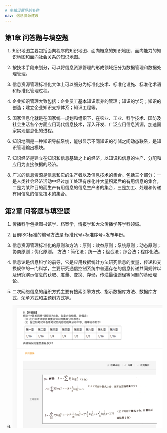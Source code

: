 ```yaml
---
# 单独设置导航名称
nav: 信息资源建设
---
```


## 第1章 问答题与填空题

1. 知识地图主要包括面向程序的知识地图、面向概念的知识地图、面向能力的知识地图和面向社会关系的知识地图。
2. 按技术手段来划分，可以将信息资源管理的形成领域细分为数据管理和数据处理管理。
3. 信息资源管理标准化大体上可以细分为标准化技术、标准化设施、标准化术语和标准化管理过程。

4. 企业知识管理大致包括：企业员工基本知识素养的管理；知识的学习；知识的创造；建立企业知识支撑体系；知识工程等。
5. 国家信息化就是在国家统一规划和组织下，在农业、工业、科学技术、国防及社会生活各个方面应用现代信息技术，深入开发、广泛应用信息资源，加速国家实现信息化的进程。
6. 知识地图是一种知识导航系统，能够显示不同知识的存储之间动态联系，是知识管理输出模块。
7. 知识经济是建立在知识和信息基础之上的经济，以知识和信息的生产、分配和应用为直接依据的经济。
8. 广义的信息资源是信息和它的生产者以及信息技术的集合。包括三个部分：一是人类社会经济活动中经过加工处理有序化并大量积累后的有用信息的集合，二是为某种目的而生产有用信息的信息生产者的集合，三是加工、处理和传递有用信息的信息技术的集合。

## 第2章 问答题与填空题

1. 传播科学包括图书馆学、档案学，情报学和大众传播学等学科领域。

2. 目前ISO标准的编号方法是:标准代号+标准序号+发布年份。

3. 信息资源管理标准化的原则和方法：原则：效益原则；系统原则；动态原则；协商原则；优化原则。 方法：简化法；统一法；组合法；综合法；程序化法。

4. 信息论是信息科学的前导，它是应用数据统计方法研究信息的度量，传递和交换规律的一门科学，主要研究通信控制系统中普遍存在的信息传递共同规律以及研究演示信息的获取、度量、变换、存储，传递最佳途径等问题的基础理论。

5. 二次网络信息的组织方式主要有搜索引擎方式、指示数据库方法、数据库方式、荣单方式和主题树方式等。

6. ![概率题](./gailv.png)